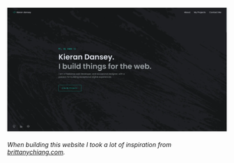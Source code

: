 
<!--<h1 align="center">
  kierandansey.co.uk - v1
</h1>
<p align="center">
  My personal website, <a href="https://kierandansey.co.uk" target="_blank">kierandansey.co.uk</a>, built with <a href="https://www.gatsbyjs.org/" target="_blank">Gatsby</a> and hosted with <a href="https://www.netlify.com/" target="_blank">Netlify</a>
</p>-->

![demo](https://raw.githubusercontent.com/kdan80/v1/master/src/images/demo.webp)

###### When building this website I took a lot of inspiration from [brittanychiang.com](https://brittanychiang.com).
